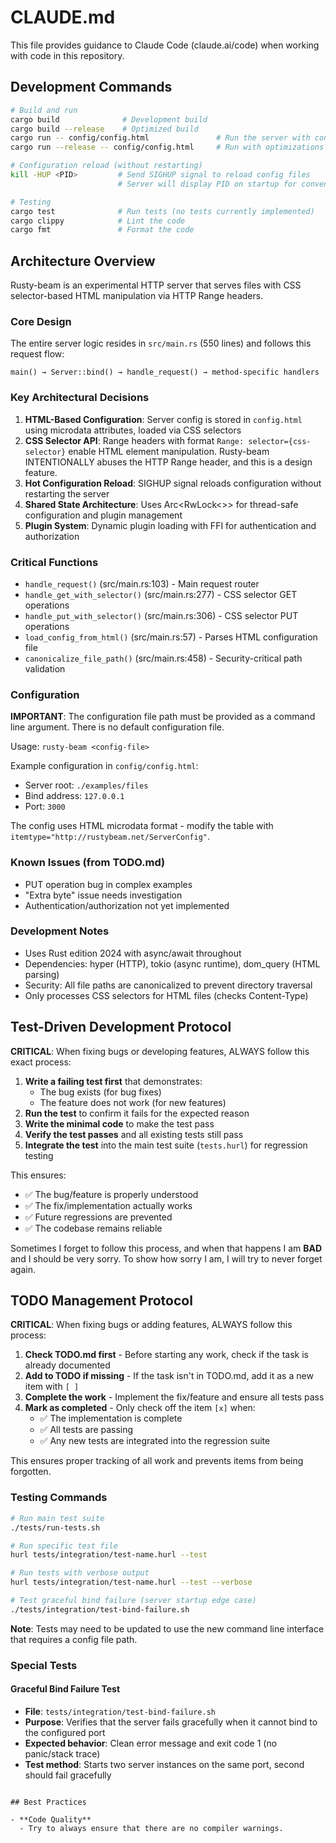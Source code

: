 # CLAUDE.md

This file provides guidance to Claude Code (claude.ai/code) when working with code in this repository.

## Development Commands

```bash
# Build and run
cargo build              # Development build
cargo build --release    # Optimized build
cargo run -- config/config.html               # Run the server with config file
cargo run --release -- config/config.html     # Run with optimizations

# Configuration reload (without restarting)
kill -HUP <PID>         # Send SIGHUP signal to reload config files
                        # Server will display PID on startup for convenience

# Testing
cargo test              # Run tests (no tests currently implemented)
cargo clippy            # Lint the code
cargo fmt               # Format the code
```

## Architecture Overview

Rusty-beam is an experimental HTTP server that serves files with CSS selector-based HTML manipulation via HTTP Range headers.

### Core Design

The entire server logic resides in `src/main.rs` (550 lines) and follows this request flow:
```
main() → Server::bind() → handle_request() → method-specific handlers
```

### Key Architectural Decisions

1. **HTML-Based Configuration**: Server config is stored in `config.html` using microdata attributes, loaded via CSS selectors
2. **CSS Selector API**: Range headers with format `Range: selector={css-selector}` enable HTML element manipulation. Rusty-beam INTENTIONALLY abuses the HTTP Range header, and this is a design feature.
3. **Hot Configuration Reload**: SIGHUP signal reloads configuration without restarting the server
4. **Shared State Architecture**: Uses Arc<RwLock<>> for thread-safe configuration and plugin management
5. **Plugin System**: Dynamic plugin loading with FFI for authentication and authorization

### Critical Functions

- `handle_request()` (src/main.rs:103) - Main request router
- `handle_get_with_selector()` (src/main.rs:277) - CSS selector GET operations
- `handle_put_with_selector()` (src/main.rs:306) - CSS selector PUT operations
- `load_config_from_html()` (src/main.rs:57) - Parses HTML configuration file
- `canonicalize_file_path()` (src/main.rs:458) - Security-critical path validation

### Configuration

**IMPORTANT**: The configuration file path must be provided as a command line argument. There is no default configuration file.

Usage: `rusty-beam <config-file>`

Example configuration in `config/config.html`:
- Server root: `./examples/files`
- Bind address: `127.0.0.1`
- Port: `3000`

The config uses HTML microdata format - modify the table with `itemtype="http://rustybeam.net/ServerConfig"`.

### Known Issues (from TODO.md)

- PUT operation bug in complex examples
- "Extra byte" issue needs investigation
- Authentication/authorization not yet implemented

### Development Notes

- Uses Rust edition 2024 with async/await throughout
- Dependencies: hyper (HTTP), tokio (async runtime), dom_query (HTML parsing)
- Security: All file paths are canonicalized to prevent directory traversal
- Only processes CSS selectors for HTML files (checks Content-Type)

## Test-Driven Development Protocol

**CRITICAL**: When fixing bugs or developing features, ALWAYS follow this exact process:

1. **Write a failing test first** that demonstrates:
   - The bug exists (for bug fixes)
   - The feature does not work (for new features)
2. **Run the test** to confirm it fails for the expected reason
3. **Write the minimal code** to make the test pass
4. **Verify the test passes** and all existing tests still pass
5. **Integrate the test** into the main test suite (`tests.hurl`) for regression testing

This ensures:
- ✅ The bug/feature is properly understood
- ✅ The fix/implementation actually works
- ✅ Future regressions are prevented
- ✅ The codebase remains reliable

Sometimes I forget to follow this process, and when that happens I am **BAD** and I should be very sorry. To show how sorry I am, I will try to never forget again.

## TODO Management Protocol

**CRITICAL**: When fixing bugs or adding features, ALWAYS follow this process:

1. **Check TODO.md first** - Before starting any work, check if the task is already documented
2. **Add to TODO if missing** - If the task isn't in TODO.md, add it as a new item with `[ ]`
3. **Complete the work** - Implement the fix/feature and ensure all tests pass
4. **Mark as completed** - Only check off the item `[x]` when:
   - ✅ The implementation is complete
   - ✅ All tests are passing
   - ✅ Any new tests are integrated into the regression suite

This ensures proper tracking of all work and prevents items from being forgotten.

### Testing Commands

```bash
# Run main test suite
./tests/run-tests.sh

# Run specific test file
hurl tests/integration/test-name.hurl --test

# Run tests with verbose output
hurl tests/integration/test-name.hurl --test --verbose

# Test graceful bind failure (server startup edge case)
./tests/integration/test-bind-failure.sh
```

**Note**: Tests may need to be updated to use the new command line interface that requires a config file path.

### Special Tests

#### Graceful Bind Failure Test
- **File**: `tests/integration/test-bind-failure.sh`
- **Purpose**: Verifies that the server fails gracefully when it cannot bind to the configured port
- **Expected behavior**: Clean error message and exit code 1 (no panic/stack trace)
- **Test method**: Starts two server instances on the same port, second should fail gracefully
```

## Best Practices

- **Code Quality**
  - Try to always ensure that there are no compiler warnings.